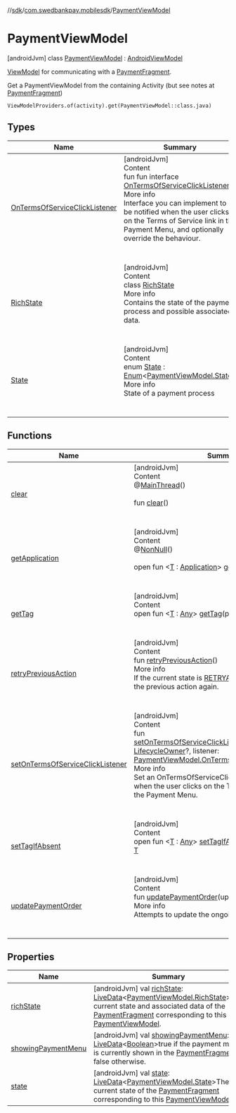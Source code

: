 //[sdk](../../../index.md)/[com.swedbankpay.mobilesdk](../index.md)/[PaymentViewModel](index.md)



# PaymentViewModel  
 [androidJvm] class [PaymentViewModel](index.md) : [AndroidViewModel](https://developer.android.com/reference/kotlin/androidx/lifecycle/AndroidViewModel.html)

<a href="https://developer.android.com/reference/androidx/lifecycle/ViewModel" target="_blank">ViewModel</a> for communicating with a [PaymentFragment](../-payment-fragment/index.md).



Get a PaymentViewModel from the containing Activity (but see notes at [PaymentFragment](../-payment-fragment/index.md))

    ViewModelProviders.of(activity).get(PaymentViewModel::class.java)   


## Types  
  
|  Name |  Summary | 
|---|---|
| <a name="com.swedbankpay.mobilesdk/PaymentViewModel.OnTermsOfServiceClickListener///PointingToDeclaration/"></a>[OnTermsOfServiceClickListener](-on-terms-of-service-click-listener/index.md)| <a name="com.swedbankpay.mobilesdk/PaymentViewModel.OnTermsOfServiceClickListener///PointingToDeclaration/"></a>[androidJvm]  <br>Content  <br>fun fun interface [OnTermsOfServiceClickListener](-on-terms-of-service-click-listener/index.md)  <br>More info  <br>Interface you can implement to be notified when the user clicks on the Terms of Service link in the Payment Menu, and optionally override the behaviour.  <br><br><br>|
| <a name="com.swedbankpay.mobilesdk/PaymentViewModel.RichState///PointingToDeclaration/"></a>[RichState](-rich-state/index.md)| <a name="com.swedbankpay.mobilesdk/PaymentViewModel.RichState///PointingToDeclaration/"></a>[androidJvm]  <br>Content  <br>class [RichState](-rich-state/index.md)  <br>More info  <br>Contains the state of the payment process and possible associated data.  <br><br><br>|
| <a name="com.swedbankpay.mobilesdk/PaymentViewModel.State///PointingToDeclaration/"></a>[State](-state/index.md)| <a name="com.swedbankpay.mobilesdk/PaymentViewModel.State///PointingToDeclaration/"></a>[androidJvm]  <br>Content  <br>enum [State](-state/index.md) : [Enum](https://kotlinlang.org/api/latest/jvm/stdlib/kotlin/-enum/index.html)<[PaymentViewModel.State](-state/index.md)>   <br>More info  <br>State of a payment process  <br><br><br>|


## Functions  
  
|  Name |  Summary | 
|---|---|
| <a name="androidx.lifecycle/ViewModel/clear/#/PointingToDeclaration/"></a>[clear](index.md#-1936886459%2FFunctions%2F462465411)| <a name="androidx.lifecycle/ViewModel/clear/#/PointingToDeclaration/"></a>[androidJvm]  <br>Content  <br>@[MainThread](https://developer.android.com/reference/kotlin/androidx/annotation/MainThread.html)()  <br>  <br>fun [clear](index.md#-1936886459%2FFunctions%2F462465411)()  <br><br><br>|
| <a name="androidx.lifecycle/AndroidViewModel/getApplication/#/PointingToDeclaration/"></a>[getApplication](index.md#1696759283%2FFunctions%2F462465411)| <a name="androidx.lifecycle/AndroidViewModel/getApplication/#/PointingToDeclaration/"></a>[androidJvm]  <br>Content  <br>@[NonNull](https://developer.android.com/reference/kotlin/androidx/annotation/NonNull.html)()  <br>  <br>open fun <[T](index.md#1696759283%2FFunctions%2F462465411) : [Application](https://developer.android.com/reference/kotlin/android/app/Application.html)> [getApplication](index.md#1696759283%2FFunctions%2F462465411)(): [T](index.md#1696759283%2FFunctions%2F462465411)  <br><br><br>|
| <a name="androidx.lifecycle/ViewModel/getTag/#kotlin.String/PointingToDeclaration/"></a>[getTag](index.md#-215894976%2FFunctions%2F462465411)| <a name="androidx.lifecycle/ViewModel/getTag/#kotlin.String/PointingToDeclaration/"></a>[androidJvm]  <br>Content  <br>open fun <[T](index.md#-215894976%2FFunctions%2F462465411) : [Any](https://kotlinlang.org/api/latest/jvm/stdlib/kotlin/-any/index.html)> [getTag](index.md#-215894976%2FFunctions%2F462465411)(p0: [String](https://kotlinlang.org/api/latest/jvm/stdlib/kotlin/-string/index.html)): [T](index.md#-215894976%2FFunctions%2F462465411)  <br><br><br>|
| <a name="com.swedbankpay.mobilesdk/PaymentViewModel/retryPreviousAction/#/PointingToDeclaration/"></a>[retryPreviousAction](retry-previous-action.md)| <a name="com.swedbankpay.mobilesdk/PaymentViewModel/retryPreviousAction/#/PointingToDeclaration/"></a>[androidJvm]  <br>Content  <br>fun [retryPreviousAction](retry-previous-action.md)()  <br>More info  <br>If the current state is [RETRYABLE_ERROR](-state/-r-e-t-r-y-a-b-l-e_-e-r-r-o-r/index.md), attempts the previous action again.  <br><br><br>|
| <a name="com.swedbankpay.mobilesdk/PaymentViewModel/setOnTermsOfServiceClickListener/#androidx.lifecycle.LifecycleOwner?#com.swedbankpay.mobilesdk.PaymentViewModel.OnTermsOfServiceClickListener?/PointingToDeclaration/"></a>[setOnTermsOfServiceClickListener](set-on-terms-of-service-click-listener.md)| <a name="com.swedbankpay.mobilesdk/PaymentViewModel/setOnTermsOfServiceClickListener/#androidx.lifecycle.LifecycleOwner?#com.swedbankpay.mobilesdk.PaymentViewModel.OnTermsOfServiceClickListener?/PointingToDeclaration/"></a>[androidJvm]  <br>Content  <br>fun [setOnTermsOfServiceClickListener](set-on-terms-of-service-click-listener.md)(lifecycleOwner: [LifecycleOwner](https://developer.android.com/reference/kotlin/androidx/lifecycle/LifecycleOwner.html)?, listener: [PaymentViewModel.OnTermsOfServiceClickListener](-on-terms-of-service-click-listener/index.md)?)  <br>More info  <br>Set an OnTermsOfServiceClickListener to be notified when the user clicks on the Terms of Service link in the Payment Menu.  <br><br><br>|
| <a name="androidx.lifecycle/ViewModel/setTagIfAbsent/#kotlin.String#TypeParam(bounds=[kotlin.Any])/PointingToDeclaration/"></a>[setTagIfAbsent](index.md#-1567230750%2FFunctions%2F462465411)| <a name="androidx.lifecycle/ViewModel/setTagIfAbsent/#kotlin.String#TypeParam(bounds=[kotlin.Any])/PointingToDeclaration/"></a>[androidJvm]  <br>Content  <br>open fun <[T](index.md#-1567230750%2FFunctions%2F462465411) : [Any](https://kotlinlang.org/api/latest/jvm/stdlib/kotlin/-any/index.html)> [setTagIfAbsent](index.md#-1567230750%2FFunctions%2F462465411)(p0: [String](https://kotlinlang.org/api/latest/jvm/stdlib/kotlin/-string/index.html), p1: [T](index.md#-1567230750%2FFunctions%2F462465411)): [T](index.md#-1567230750%2FFunctions%2F462465411)  <br><br><br>|
| <a name="com.swedbankpay.mobilesdk/PaymentViewModel/updatePaymentOrder/#kotlin.Any?/PointingToDeclaration/"></a>[updatePaymentOrder](update-payment-order.md)| <a name="com.swedbankpay.mobilesdk/PaymentViewModel/updatePaymentOrder/#kotlin.Any?/PointingToDeclaration/"></a>[androidJvm]  <br>Content  <br>fun [updatePaymentOrder](update-payment-order.md)(updateInfo: [Any](https://kotlinlang.org/api/latest/jvm/stdlib/kotlin/-any/index.html)?)  <br>More info  <br>Attempts to update the ongoing payment order.  <br><br><br>|


## Properties  
  
|  Name |  Summary | 
|---|---|
| <a name="com.swedbankpay.mobilesdk/PaymentViewModel/richState/#/PointingToDeclaration/"></a>[richState](rich-state.md)| <a name="com.swedbankpay.mobilesdk/PaymentViewModel/richState/#/PointingToDeclaration/"></a> [androidJvm] val [richState](rich-state.md): [LiveData](https://developer.android.com/reference/kotlin/androidx/lifecycle/LiveData.html)<[PaymentViewModel.RichState](-rich-state/index.md)>The current state and associated data of the [PaymentFragment](../-payment-fragment/index.md) corresponding to this [PaymentViewModel](index.md).   <br>|
| <a name="com.swedbankpay.mobilesdk/PaymentViewModel/showingPaymentMenu/#/PointingToDeclaration/"></a>[showingPaymentMenu](showing-payment-menu.md)| <a name="com.swedbankpay.mobilesdk/PaymentViewModel/showingPaymentMenu/#/PointingToDeclaration/"></a> [androidJvm] val [showingPaymentMenu](showing-payment-menu.md): [LiveData](https://developer.android.com/reference/kotlin/androidx/lifecycle/LiveData.html)<[Boolean](https://kotlinlang.org/api/latest/jvm/stdlib/kotlin/-boolean/index.html)>true if the payment menu is currently shown in the [PaymentFragment](../-payment-fragment/index.md), false otherwise.   <br>|
| <a name="com.swedbankpay.mobilesdk/PaymentViewModel/state/#/PointingToDeclaration/"></a>[state](state.md)| <a name="com.swedbankpay.mobilesdk/PaymentViewModel/state/#/PointingToDeclaration/"></a> [androidJvm] val [state](state.md): [LiveData](https://developer.android.com/reference/kotlin/androidx/lifecycle/LiveData.html)<[PaymentViewModel.State](-state/index.md)>The current state of the [PaymentFragment](../-payment-fragment/index.md) corresponding to this [PaymentViewModel](index.md).   <br>|


